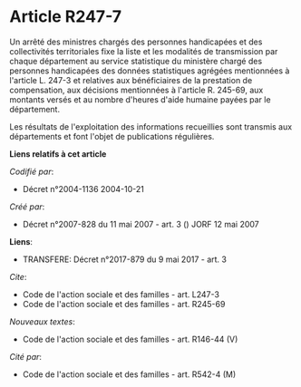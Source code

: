 # Article R247-7

Un arrêté des ministres chargés des personnes handicapées et des collectivités territoriales fixe la liste et les modalités
de transmission par chaque département au service statistique du ministère chargé des personnes handicapées des données
statistiques agrégées mentionnées à l'article L. 247-3 et relatives aux bénéficiaires de la prestation de compensation, aux
décisions mentionnées à l'article R. 245-69, aux montants versés et au nombre d'heures d'aide humaine payées par le
département. 

Les résultats de l'exploitation des informations recueillies sont transmis aux départements et font l'objet de publications
régulières.

**Liens relatifs à cet article**

_Codifié par_:

  - Décret n°2004-1136 2004-10-21

_Créé par_:

  - Décret n°2007-828 du 11 mai 2007 - art. 3 () JORF 12 mai 2007

**Liens**:

  - TRANSFERE: Décret n°2017-879 du 9 mai 2017 - art. 3

_Cite_:

  - Code de l'action sociale et des familles - art. L247-3
  - Code de l'action sociale et des familles - art. R245-69

_Nouveaux textes_:

  - Code de l'action sociale et des familles - art. R146-44 (V)

_Cité par_:

  - Code de l'action sociale et des familles - art. R542-4 (M)
